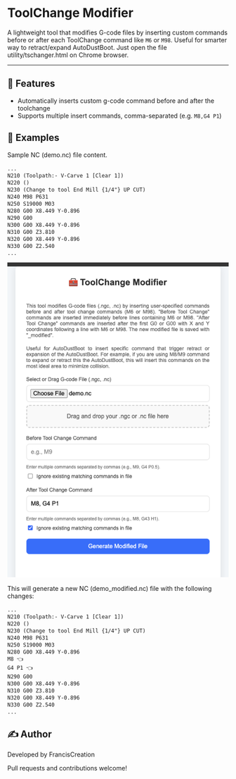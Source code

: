 # ToolChange Modifier

A lightweight tool that modifies G-code files by inserting custom commands before or after each ToolChange command like `M6` or `M98`. Useful for smarter way to retract/expand AutoDustBoot. Just open the file utility/tschanger.html on Chrome browser.

---

## 🚀 Features

- Automatically inserts custom g-code command before and after the toolchange
- Supports multiple insert commands, comma-separated (e.g. `M8,G4 P1`)




## 🧪 Examples

Sample NC (demo.nc) file content.

```
...
N210 (Toolpath:- V-Carve 1 [Clear 1])
N220 ()
N230 (Change to tool End Mill {1/4"} UP CUT)
N240 M98 P631
N250 S19000 M03
N280 G00 X8.449 Y-0.896
N290 G00
N300 G00 X8.449 Y-0.896
N310 G00 Z3.810
N320 G00 X8.449 Y-0.896
N330 G00 Z2.540
...
```

![alt text](image.png)


This will generate a new NC  (demo_modified.nc) file with the following changes:

```
...
N210 (Toolpath:- V-Carve 1 [Clear 1])
N220 ()
N230 (Change to tool End Mill {1/4"} UP CUT)
N240 M98 P631
N250 S19000 M03
N280 G00 X8.449 Y-0.896
M8 👈
G4 P1 👈
N290 G00
N300 G00 X8.449 Y-0.896
N310 G00 Z3.810
N320 G00 X8.449 Y-0.896
N330 G00 Z2.540
...
```




## ✍️ Author

Developed by FrancisCreation

Pull requests and contributions welcome!





